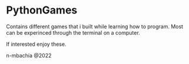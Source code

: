 # PythonGames

Contains different games that i built while learning how to program. 
Most can be experinced through the terminal on a computer. 


If interested enjoy these. 

n-mbachia @2022
